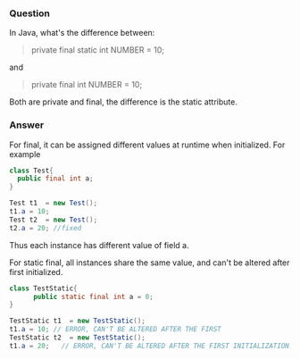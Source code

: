 ### Question 
In Java, what's the difference between:
> private final static int NUMBER = 10;

and
> private final int NUMBER = 10;

Both are private and final, the difference is the static attribute.

### Answer
For final, it can be assigned different values at runtime when initialized. For example
```java
class Test{
  public final int a;
}

Test t1  = new Test();
t1.a = 10;
Test t2  = new Test();
t2.a = 20; //fixed
```
Thus each instance has different value of field a.

For static final, all instances share the same value, and can't be altered after first initialized.

```java
class TestStatic{
      public static final int a = 0;
}

TestStatic t1  = new TestStatic();
t1.a = 10; // ERROR, CAN'T BE ALTERED AFTER THE FIRST 
TestStatic t2  = new TestStatic();
t1.a = 20;   // ERROR, CAN'T BE ALTERED AFTER THE FIRST INITIALIZATION.
```